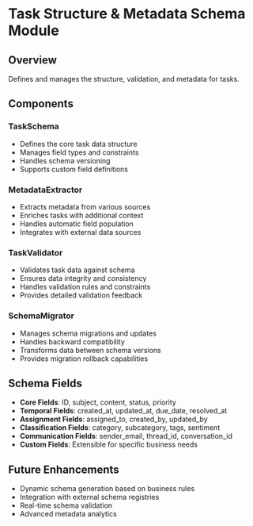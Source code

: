 # Task Structure & Metadata Schema Module

## Overview
Defines and manages the structure, validation, and metadata for tasks.

## Components

### TaskSchema
- Defines the core task data structure
- Manages field types and constraints
- Handles schema versioning
- Supports custom field definitions

### MetadataExtractor
- Extracts metadata from various sources
- Enriches tasks with additional context
- Handles automatic field population
- Integrates with external data sources

### TaskValidator
- Validates task data against schema
- Ensures data integrity and consistency
- Handles validation rules and constraints
- Provides detailed validation feedback

### SchemaMigrator
- Manages schema migrations and updates
- Handles backward compatibility
- Transforms data between schema versions
- Provides migration rollback capabilities

## Schema Fields
- **Core Fields**: ID, subject, content, status, priority
- **Temporal Fields**: created_at, updated_at, due_date, resolved_at
- **Assignment Fields**: assigned_to, created_by, updated_by
- **Classification Fields**: category, subcategory, tags, sentiment
- **Communication Fields**: sender_email, thread_id, conversation_id
- **Custom Fields**: Extensible for specific business needs

## Future Enhancements
- Dynamic schema generation based on business rules
- Integration with external schema registries
- Real-time schema validation
- Advanced metadata analytics


